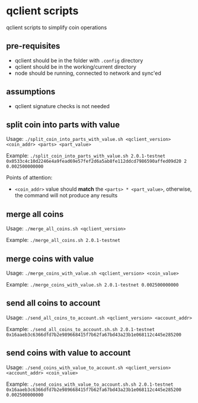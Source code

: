 # qclient scripts
qclient scripts to simplify coin operations

## pre-requisites
* qclient should be in the folder with `.config` directory
* qclient should be in the working/current directory
* node should be running, connected to network and sync'ed

## assumptions
* qclient signature checks is not needed

## split coin into parts with value
Usage: `./split_coin_into_parts_with_value.sh <qclient_version> <coin_addr> <parts> <part_value>`

Example: `./split_coin_into_parts_with_value.sh 2.0.1-testnet 0x0533c4c10d2246e4a9fead69e57fef2d6a5ab8fe112ddcd7986590affed09d20 2 0.002500000000`

Points of attention:
* `<coin_addr>` value should **match** the `<parts> * <part_value>`, otherwise, the command will not produce any results

## merge all coins
Usage: `./merge_all_coins.sh <qclient_version>`

Example: `./merge_all_coins.sh 2.0.1-testnet`

## merge coins with value
Usage: `./merge_coins_with_value.sh <qclient_version> <coin_value>`

Example: `./merge_coins_with_value.sh 2.0.1-testnet 0.002500000000`

## send all coins to account
Usage: `./send_all_coins_to_account.sh <qclient_version> <account_addr>`

Example: `./send_all_coins_to_account.sh.sh 2.0.1-testnet 0x16aaeb3c6366dfd7b2e989668415f7b62fa67bd43a23b1e068112c445e285200`

## send coins with value to account
Usage: `./send_coins_with_value_to_account.sh <qclient_version> <account_addr> <coin_value>`

Example: `./send_coins_with_value_to_account.sh.sh 2.0.1-testnet 0x16aaeb3c6366dfd7b2e989668415f7b62fa67bd43a23b1e068112c445e285200 0.002500000000`
